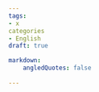 ```yaml
---
tags:
- x
categories
- English
draft: true

markdown:
    angledQuotes: false
    
---
```


<!--more-->
